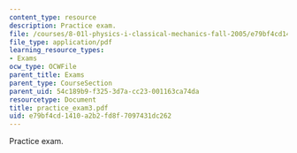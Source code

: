 ```yaml
---
content_type: resource
description: Practice exam.
file: /courses/8-01l-physics-i-classical-mechanics-fall-2005/e79bf4cd1410a2b2fd8f7097431dc262_practice_exam3.pdf
file_type: application/pdf
learning_resource_types:
- Exams
ocw_type: OCWFile
parent_title: Exams
parent_type: CourseSection
parent_uid: 54c189b9-f325-3d7a-cc23-001163ca74da
resourcetype: Document
title: practice_exam3.pdf
uid: e79bf4cd-1410-a2b2-fd8f-7097431dc262
---
```

Practice exam.

